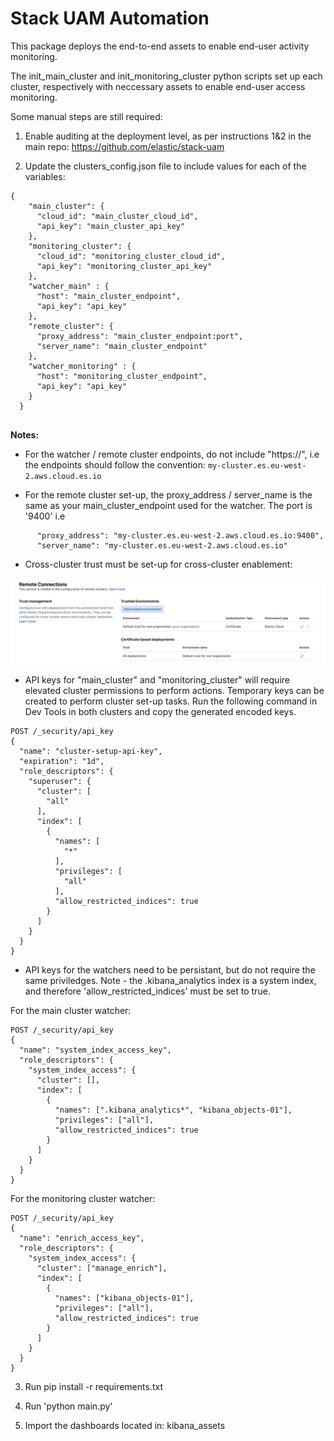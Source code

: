 # Stack UAM Automation

This package deploys the end-to-end assets to enable end-user activity monitoring.

The init_main_cluster and init_monitoring_cluster python scripts set up each cluster, respectively with neccessary assets to enable end-user access monitoring.

Some manual steps are still required:

1. Enable auditing at the deployment level, as per instructions 1&2 in the main repo: https://github.com/elastic/stack-uam

2. Update the clusters_config.json file to include values for each of the variables:


```
{
    "main_cluster": {
      "cloud_id": "main_cluster_cloud_id",
      "api_key": "main_cluster_api_key"
    },
    "monitoring_cluster": {
      "cloud_id": "monitoring_cluster_cloud_id",
      "api_key": "monitoring_cluster_api_key"
    },
    "watcher_main" : {
      "host": "main_cluster_endpoint",
      "api_key": "api_key"
    },
    "remote_cluster": {
      "proxy_address": "main_cluster_endpoint:port",
      "server_name": "main_cluster_endpoint"
    },
    "watcher_monitoring" : {
      "host": "monitoring_cluster_endpoint",
      "api_key": "api_key"
    }
  }
  
```



**Notes:**

- For the watcher / remote cluster endpoints, do not include "https://", i.e the endpoints should follow the convention: `my-cluster.es.eu-west-2.aws.cloud.es.io`

- For the remote cluster set-up, the proxy_address / server_name is the same as your main_cluster_endpoint used for the watcher. The port is '9400' i.e

```
      "proxy_address": "my-cluster.es.eu-west-2.aws.cloud.es.io:9400",
      "server_name": "my-cluster.es.eu-west-2.aws.cloud.es.io"
```

- Cross-cluster trust must be set-up for cross-cluster enablement:

![cross-cluster-trust](images/remote_connections.png)


- API keys for "main_cluster" and "monitoring_cluster" will require elevated cluster permissions to perform actions. Temporary keys can be created to perform cluster set-up tasks. Run the following command in Dev Tools in both clusters and copy the generated encoded keys.

```
POST /_security/api_key
{
  "name": "cluster-setup-api-key",
  "expiration": "1d",
  "role_descriptors": {
    "superuser": {
      "cluster": [
        "all"
      ],
      "index": [
        {
          "names": [
            "*"
          ],
          "privileges": [
            "all"
          ],
          "allow_restricted_indices": true
        }
      ]
    }
  }
}
```

- API keys for the watchers need to be persistant, but do not require the same priviledges. Note - the .kibana_analytics index is a system index, and therefore 'allow_restricted_indices' must be set to true.

For the main cluster watcher:

```
POST /_security/api_key
{
  "name": "system_index_access_key",
  "role_descriptors": {
    "system_index_access": {
      "cluster": [],
      "index": [
        {
          "names": [".kibana_analytics*", "kibana_objects-01"],
          "privileges": ["all"],
          "allow_restricted_indices": true
        }
      ]
    }
  }
}
```

For the monitoring cluster watcher:

```
POST /_security/api_key
{
  "name": "enrich_access_key",
  "role_descriptors": {
    "system_index_access": {
      "cluster": ["manage_enrich"],
      "index": [
        {
          "names": ["kibana_objects-01"],
          "privileges": ["all"],
          "allow_restricted_indices": true
        }
      ]
    }
  }
}
```

3. Run pip install -r requirements.txt

4. Run 'python main.py'

5. Import the dashboards located in: kibana_assets 
